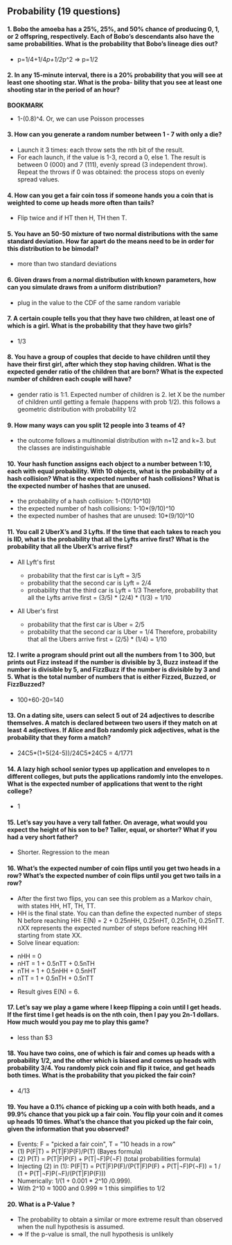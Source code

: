 ## Probability (19 questions)


#### 1. Bobo the amoeba has a 25%, 25%, and 50% chance of producing 0, 1, or 2 offspring, respectively. Each of Bobo’s descendants also have the same probabilities. What is the probability that Bobo’s lineage dies out?
  - p=1/4+1/4*p+1/2*p^2 => p=1/2
#### 2. In any 15-minute interval, there is a 20% probability that you will see at least one shooting star. What is the proba- bility that you see at least one shooting star in the period of an hour?
  **BOOKMARK**
  - 1-(0.8)^4. Or, we can use Poisson processes
#### 3. How can you generate a random number between 1 - 7 with only a die?
* Launch it 3 times: each throw sets the nth bit of the result. 
* For each launch, if the value is 1-3, record a 0, else 1.
The result is between 0 (000) and 7 (111), evenly spread (3 independent throw). Repeat the throws if 0 was obtained: the process stops on evenly spread values.
#### 4. How can you get a fair coin toss if someone hands you a coin that is weighted to come up heads more often than tails?
  - Flip twice and if HT then H, TH then T.
#### 5. You have an 50-50 mixture of two normal distributions with the same standard deviation. How far apart do the means need to be in order for this distribution to be bimodal?
  - more than two standard deviations
#### 6. Given draws from a normal distribution with known parameters, how can you simulate draws from a uniform distribution?
  - plug in the value to the CDF of the same random variable
#### 7. A certain couple tells you that they have two children, at least one of which is a girl. What is the probability that they have two girls?
  - 1/3
#### 8. You have a group of couples that decide to have children until they have their first girl, after which they stop having children. What is the expected gender ratio of the children that are born? What is the expected number of children each couple will have?
  - gender ratio is 1:1. Expected number of children is 2. let X be the number of children until getting a female (happens with prob 1/2). this follows a geometric distribution with probability 1/2
#### 9. How many ways can you split 12 people into 3 teams of 4?
  - the outcome follows a multinomial distribution with n=12 and k=3. but the classes are indistinguishable
#### 10. Your hash function assigns each object to a number between 1:10, each with equal probability. With 10 objects, what is the probability of a hash collision? What is the expected number of hash collisions? What is the expected number of hashes that are unused.
  - the probability of a hash collision: 1-(10!/10^10)
  - the expected number of hash collisions: 1-10*(9/10)^10
  - the expected number of hashes that are unused: 10*(9/10)^10
#### 11. You call 2 UberX’s and 3 Lyfts. If the time that each takes to reach you is IID, what is the probability that all the Lyfts arrive first? What is the probability that all the UberX’s arrive first?
  - All Lyft's first
  
    * probability that the first car is Lyft = 3/5
    * probability that the second car is Lyft = 2/4
    * probability that the third car is Lyft = 1/3
    Therefore, probability that all the Lyfts arrive first = (3/5) * (2/4) * (1/3) = 1/10
  - All Uber's first
  
    * probability that the first car is Uber = 2/5
    * probability that the second car is Uber = 1/4
    Therefore, probability that all the Ubers arrive first = (2/5) * (1/4) = 1/10
#### 12. I write a program should print out all the numbers from 1 to 300, but prints out Fizz instead if the number is divisible by 3, Buzz instead if the number is divisible by 5, and FizzBuzz if the number is divisible by 3 and 5. What is the total number of numbers that is either Fizzed, Buzzed, or FizzBuzzed?
  - 100+60-20=140
#### 13. On a dating site, users can select 5 out of 24 adjectives to describe themselves. A match is declared between two users if they match on at least 4 adjectives. If Alice and Bob randomly pick adjectives, what is the probability that they form a match?
  - 24C5*(1+5(24-5))/24C5*24C5 = 4/1771
#### 14. A lazy high school senior types up application and envelopes to n different colleges, but puts the applications randomly into the envelopes. What is the expected number of applications that went to the right college?
  - 1
#### 15. Let’s say you have a very tall father. On average, what would you expect the height of his son to be? Taller, equal, or shorter? What if you had a very short father?
  - Shorter. Regression to the mean
#### 16. What’s the expected number of coin flips until you get two heads in a row? What’s the expected number of coin flips until you get two tails in a row?
  - After the first two flips, you can see this problem as a Markov chain, with states HH, HT, TH, TT. 
  - HH is the final state. You can than define the expected number of steps N before reaching HH: E(N) = 2 + 0.25nHH, 0.25nHT, 0.25nTH, 0.25nTT. nXX represents the expected number of steps before reaching HH starting from state XX.
  - Solve linear equation:
  * nHH = 0
  * nHT = 1 + 0.5nTT + 0.5nTH
  * nTH = 1 + 0.5nHH + 0.5nHT
  * nTT = 1 + 0.5nTH + 0.5nTT
  - Result gives E(N) = 6.
#### 17. Let’s say we play a game where I keep flipping a coin until I get heads. If the first time I get heads is on the nth coin, then I pay you 2n-1 dollars. How much would you pay me to play this game?
  - less than $3
#### 18. You have two coins, one of which is fair and comes up heads with a probability 1/2, and the other which is biased and comes up heads with probability 3/4. You randomly pick coin and flip it twice, and get heads both times. What is the probability that you picked the fair coin?
  - 4/13
#### 19. You have a 0.1% chance of picking up a coin with both heads, and a 99.9% chance that you pick up a fair coin. You flip your coin and it comes up heads 10 times. What’s the chance that you picked up the fair coin, given the information that you observed?
  * Events: F = "picked a fair coin", T = "10 heads in a row"
  * (1) P(F|T) = P(T|F)P(F)/P(T) (Bayes formula)
  * (2) P(T) = P(T|F)P(F) + P(T|¬F)P(¬F) (total probabilities formula)
  * Injecting (2) in (1): P(F|T) = P(T|F)P(F)/(P(T|F)P(F) + P(T|¬F)P(¬F)) = 1 / (1 + P(T|¬F)P(¬F)/(P(T|F)P(F)))
  * Numerically: 1/(1 + 0.001 * 2^10 /0.999).
  * With 2^10 ≈ 1000 and 0.999 ≈ 1 this simplifies to 1/2
#### 20. What is a P-Value ?
  * The probability to obtain a similar or more extreme result than observed when the null hypothesis is assumed.
  * ⇒ If the p-value is small, the null hypothesis is unlikely
